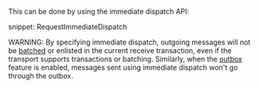 This can be done by using the immediate dispatch API:

snippet: RequestImmediateDispatch

WARNING: By specifying immediate dispatch, outgoing messages will not be [batched](/nservicebus/messaging/batched-dispatch.md) or enlisted in the current receive transaction, even if the transport supports transactions or batching. Similarly, when the [outbox](/nservicebus/outbox/index.md) feature is enabled, messages sent using immediate dispatch won't go through the outbox.
